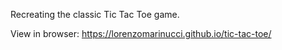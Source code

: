 Recreating the classic Tic Tac Toe game.

View in browser: https://lorenzomarinucci.github.io/tic-tac-toe/
